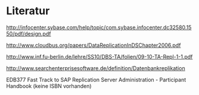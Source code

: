 # Literatur

http://infocenter.sybase.com/help/topic/com.sybase.infocenter.dc32580.1550/pdf/design.pdf

http://www.cloudbus.org/papers/DataReplicationInDSChapter2006.pdf

http://www.inf.fu-berlin.de/lehre/SS10/DBS-TA/folien/09-10-TA-Repl-1-1.pdf

http://www.searchenterprisesoftware.de/definition/Datenbankreplikation



EDB377 Fast Track to SAP Replication Server Administration  - Participant Handbook (keine ISBN vorhanden)

